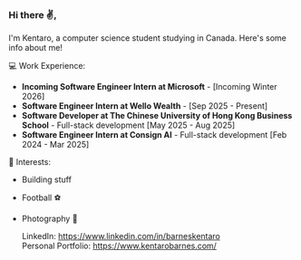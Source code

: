 ### Hi there ✌️,

I'm Kentaro, a computer science student studying in Canada. Here's some info about me!
<br>

💻 Work Experience: <br>
- **Incoming Software Engineer Intern at Microsoft** - [Incoming Winter 2026]
- **Software Engineer Intern at Wello Wealth** - [Sep 2025 - Present]
- **Software Developer at The Chinese University of Hong Kong Business School** - Full-stack development [May 2025 - Aug 2025]
- **Software Engineer Intern at Consign AI** - Full-stack development [Feb 2024 - Mar 2025]

 🌱 Interests:
 - Building stuff
 - Football ⚽️
 - Photography 📸

   LinkedIn:
   https://www.linkedin.com/in/barneskentaro <br>
   Personal Portfolio: https://www.kentarobarnes.com/ <br>
